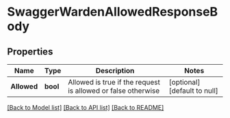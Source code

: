 # SwaggerWardenAllowedResponseBody

## Properties
Name | Type | Description | Notes
------------ | ------------- | ------------- | -------------
**Allowed** | **bool** | Allowed is true if the request is allowed or false otherwise | [optional] [default to null]

[[Back to Model list]](../README.md#documentation-for-models) [[Back to API list]](../README.md#documentation-for-api-endpoints) [[Back to README]](../README.md)



